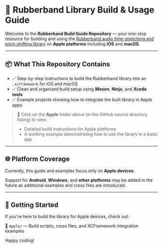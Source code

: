 # 🎵 Rubberband Library Build & Usage Guide

Welcome to the **Rubberband Build Guide Repository** — your one-stop resource for building and using the [Rubberband audio time-stretching and pitch-shifting library](https://breakfastquay.com/rubberband/) on **Apple platforms** including **iOS** and **macOS**.

---

## 📦 What This Repository Contains

- ✅ Step-by-step instructions to build the Rubberband library into an `.xcframework` for iOS and macOS
- ✅ Clean and organized build setup using **Meson**, **Ninja**, and **Xcode tools**
- ✅ Example projects showing how to integrate the built library in Apple apps

> 📁 Click on the **Apple** folder above (in the GitHub source directory listing) to view:
> - Detailed build instructions for Apple platforms
> - A working example demonstrating how to use the library in a basic app

---

## 🌐 Platform Coverage

Currently, this guide and examples focus only on **Apple devices**.

Support for **Android**, **Windows**, and **other platforms** may be added in the future as additional examples and cross files are introduced.

---

## 📄 Getting Started

If you're here to build the library for Apple devices, check out:

📂 `Apple/` — Build scripts, cross files, and XCFramework integration examples

Happy coding!
